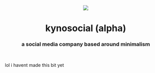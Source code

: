 <div align="center">
  <img src="./meta/favicon.ico"><br>
  <h1 align="center">kynosocial (alpha)</h1>
  <h3 align="center">a social media company based around minimalism</h3>
</div>
<br>
<p>lol i havent made this bit yet</p>
